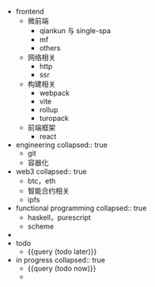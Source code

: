 - frontend
	- 微前端
		- qiankun 与 single-spa
		- mf
		- others
	- 网络相关
		- http
		- ssr
	- 构建相关
		- webpack
		- vite
		- rollup
		- turopack
	- 前端框架
		- react
- engineering
  collapsed:: true
	- git
	- 容器化
- web3
  collapsed:: true
	- btc，eth
	- 智能合约相关
	- ipfs
- functional programming
  collapsed:: true
	- haskell，purescript
	- scheme
-
- todo
	- {{query (todo later)}}
- in progress
  collapsed:: true
	- {{query (todo now)}}
	-